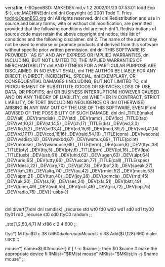 vers(__file__,
	{-$OpenBSD: MAKEDEV.md,v 1.2 2002/01/23 07:53:01 todd Exp $-},
etc.MACHINE)dnl
dnl
dnl Copyright (c) 2001 Todd T. Fries <todd@OpenBSD.org>
dnl All rights reserved.
dnl
dnl Redistribution and use in source and binary forms, with or without
dnl modification, are permitted provided that the following conditions
dnl are met:
dnl 1. Redistributions of source code must retain the above copyright
dnl    notice, this list of conditions and the following disclaimer.
dnl 2. The name of the author may not be used to endorse or promote products
dnl    derived from this software without specific prior written permission.
dnl
dnl THIS SOFTWARE IS PROVIDED ``AS IS'' AND ANY EXPRESS OR IMPLIED WARRANTIES,
dnl INCLUDING, BUT NOT LIMITED TO, THE IMPLIED WARRANTIES OF MERCHANTABILITY
dnl AND FITNESS FOR A PARTICULAR PURPOSE ARE DISCLAIMED.  IN NO EVENT SHALL
dnl THE AUTHOR BE LIABLE FOR ANY DIRECT, INDIRECT, INCIDENTAL, SPECIAL,
dnl EXEMPLARY, OR CONSEQUENTIAL DAMAGES (INCLUDING, BUT NOT LIMITED TO,
dnl PROCUREMENT OF SUBSTITUTE GOODS OR SERVICES; LOSS OF USE, DATA, OR PROFITS;
dnl OR BUSINESS INTERRUPTION) HOWEVER CAUSED AND ON ANY THEORY OF LIABILITY,
dnl WHETHER IN CONTRACT, STRICT LIABILITY, OR TORT (INCLUDING NEGLIGENCE OR
dnl OTHERWISE) ARISING IN ANY WAY OUT OF THE USE OF THIS SOFTWARE, EVEN IF
dnl ADVISED OF THE POSSIBILITY OF SUCH DAMAGE.
dnl
dnl
_TITLE(make)
_DEV(all)
_DEV(ramdisk)
_DEV(std)
_DEV(ramd)
_DEV(loc)
_TITLE(tap)
_DEV(wt,10,3)
_DEV(st,14,5)
_DEV(ch,17)
_TITLE(dis)
_DEV(wd,3,0)
_DEV(flo,9,2)
_DEV(sd,13,4)
_DEV(cd,15,6)
_DEV(mcd,39,7)
_DEV(vnd,41,14)
_DEV(rd,17,17)
_DEV(ccd,18,16)
_DEV(raid,54,19)
_TITLE(cons)
_DEV(wscons)
_DEV(wsdisp,12)
_DEV(wskbd,67)
_DEV(wsmux,69)
_TITLE(point)
_DEV(mouse)
_DEV(wsmouse,68)
_TITLE(term)
_DEV(com,8)
_DEV(ttyc,38)
_TITLE(pty)
_DEV(tty,5)
_DEV(pty,6)
_TITLE(prn)
_DEV(lpt,16)
_DEV(lpa)
_TITLE(usb)
_DEV(usb,61)
_DEV(uhid,62)
_DEV(ugen,63)
_DEV(ulpt,64)
_DEV(urio,65)
_DEV(utty,66)
_DEV(uscan,77)
_TITLE(call)
_TITLE(spec)
_DEV(fdesc,22)
_DEV(cry,70)
_DEV(pf,73)
_DEV(bpf,23)
_DEV(speak,27)
_DEV(lkm,28)
_DEV(altq,74)
_DEV(au,42)
_DEV(rmidi,52)
_DEV(music,53)
_DEV(apm,21)
_DEV(tun,40)
_DEV(joy,26)
_DEV(pcmcia)
_DEV(rnd,45)
_DEV(uk,20)
_DEV(ss,19)
_DEV(ses,24)
_DEV(xfs,51)
_DEV(bktr,49)
_DEV(tuner,49)
_DEV(wdt,55)
_DEV(pctr,46)
_DEV(pci,72)
_DEV(iop,75)
_DEV(radio,76)
_DEV({-usbs-})
#
dnl
divert(7)dnl
dnl
ramdisk)
	_recurse std wt0 fd0 wd0 wd1 sd0 sd1 tty00 tty01 rd0
	_recurse st0 cd0 ttyC0 random
	;;

_std(1,2,50,4,7)
	M xf86		c 2 4 600
	;;

ttyc*)
	M ttyc$U c 38 $U 660 dialer uucp
	M cuac$U c 38 Add($U,128) 660 dialer uucp
	;;

mouse*)
	name=${i##mouse-}
	if [ ! -c $name ]; then
		$0 $name	# make the appropriate device
	fi
	RMlist="$RMlist mouse"
	MKlist="$MKlist;ln -s $name mouse"
	;;
